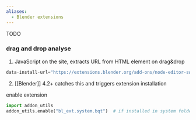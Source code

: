 ```yaml
---
aliases:
  - Blender extensions
---
```


TODO

### drag and drop analyse
1. JavaScript on the site, extracts URL from HTML element on drag&drop
```js
data-install-url="https://extensions.blender.org/add-ons/node-editor-switcher/1.0.3/download/add-on-node-editor-switcher-v1.0.3.zip?repository=/api/v1/extensions/">
```
2. [[Blender]] 4.2+ catches this and triggers extension installation

enable extension
```python
import addon_utils
addon_utils.enable("bl_ext.system.bqt")  # if installed in system folder
```